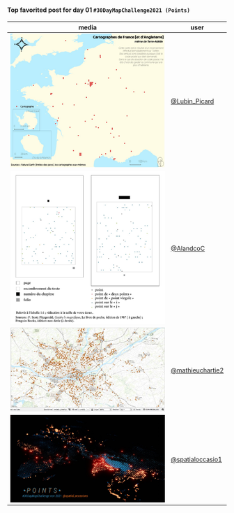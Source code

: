 #### Top favorited post for day 01 `#30DayMapChallenge2021 (Points)`

| media | user | 
|-------|------|
| ![image](../uploads/4e8b7a7f9b46639b7b42350472883efd/image.png) |[@Lubin_Picard](https://twitter.com/Lubin_Picard/status/1455234312765427721)| 
| ![image](../uploads/4d53ae35801e1d4184bd584357f37d30/image.png) |[@AlandcoC](https://twitter.com/AlandcoC/status/1455208527518109705)|
| ![image](../uploads/b5e4fa75fa9ef24074a3e8e62a34d5d8/image.png) |[@mathieuchartie2](https://twitter.com/mathieuchartie2/status/1455281541865672711)|
| ![image](../uploads/285968f0cae1e4865045560275875c03/image.png) |[@spatialoccasio1](https://twitter.com/spatialoccasio1/status/1455279757512347648)|  

